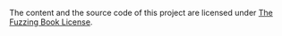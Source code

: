 The content and the source code of this project are licensed under [The Fuzzing Book License](https://github.com/uds-se/fuzzingbook/blob/master/LICENSE.md).

